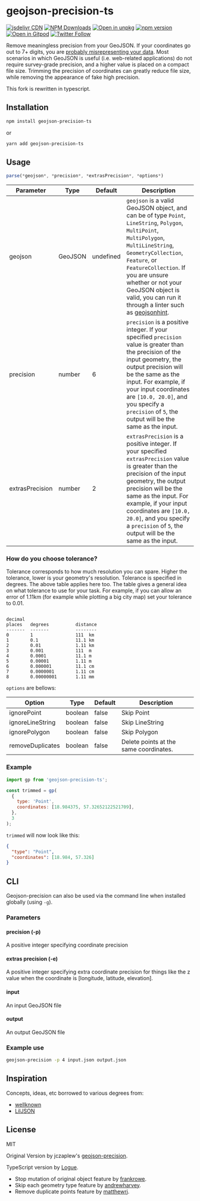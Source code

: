 # geojson-precision-ts

[![jsdelivr CDN](https://data.jsdelivr.com/v1/package/npm/geojson-precision-ts/badge)](https://www.jsdelivr.com/package/npm/geojson-precision-ts)
[![NPM Downloads](https://img.shields.io/npm/dm/geojson-precision-ts.svg?style=flat)](https://www.npmjs.com/package/geojson-precision-ts)
[![Open in unpkg](https://img.shields.io/badge/Open%20in-unpkg-blue)](https://uiwjs.github.io/npm-unpkg/#/pkg/geojson-precision-ts/file/README.md)
[![npm version](https://img.shields.io/npm/v/geojson-precision-ts.svg)](https://www.npmjs.com/package/geojson-precision-ts)
[![Open in Gitpod](https://shields.io/badge/Open%20in-Gitpod-green?logo=Gitpod)](https://gitpod.io/#https://github.com/logue/geojson-precision)
[![Twitter Follow](https://img.shields.io/twitter/follow/logue256?style=plastic)](https://twitter.com/logue256)

Remove meaningless precision from your GeoJSON. If your coordinates go out to 7+ digits, you are [probably misrepresenting your data](http://gis.stackexchange.com/a/8674/14196). Most scenarios in which GeoJSON is useful (i.e. web-related applications) do not require survey-grade precision, and a higher value is placed on a compact file size. Trimming the precision of coordinates can greatly reduce file size, while removing the appearance of fake high precision.

This fork is rewritten in typescript.

## Installation

```sh
npm install geojson-precision-ts
```

or

```sh
yarn add geojson-precision-ts
```

## Usage

```js
parse(*geojson*, *precision*, *extrasPrecision*, *options*)
```

| Parameter       | Type    | Default   | Description                                                                                                                                                                                                                                                                                                                                                      |
| --------------- | ------- | --------- | ---------------------------------------------------------------------------------------------------------------------------------------------------------------------------------------------------------------------------------------------------------------------------------------------------------------------------------------------------------------- |
| geojson         | GeoJSON | undefined | `geojson` is a valid GeoJSON object, and can be of type `Point`, `LineString`, `Polygon`, `MultiPoint`, `MultiPolygon`, `MultiLineString`, `GeometryCollection`, `Feature`, or `FeatureCollection`. If you are unsure whether or not your GeoJSON object is valid, you can run it through a linter such as [geojsonhint](https://github.com/mapbox/geojsonhint). |
| precision       | number  | 6         | `precision` is a positive integer. If your specified `precision` value is greater than the precision of the input geometry, the output precision will be the same as the input. For example, if your input coordinates are `[10.0, 20.0]`, and you specify a `precision` of `5`, the output will be the same as the input.                                       |
| extrasPrecision | number  | 2         | `extrasPrecision` is a positive integer. If your specified `extrasPrecision` value is greater than the precision of the input geometry, the output precision will be the same as the input. For example, if your input coordinates are `[10.0, 20.0]`, and you specify a `precision` of `5`, the output will be the same as the input.                           |

### How do you choose tolerance?

Tolerance corresponds to how much resolution you can spare. Higher the tolerance, lower is your geometry's resolution. Tolerance is specified in degrees. The above table applies here too. The table gives a general idea on what tolerance to use for your task. For example, if you can allow an error of 1.11km (for example while plotting a big city map) set your tolerance to 0.01.

```plain

decimal
places   degrees          distance
-------  -------          --------
0        1                111  km
1        0.1              11.1 km
2        0.01             1.11 km
3        0.001            111  m
4        0.0001           11.1 m
5        0.00001          1.11 m
6        0.000001         11.1 cm
7        0.0000001        1.11 cm
8        0.00000001       1.11 mm
```

`options` are bellows:

| Option           | Type    | Default | Description                            |
| ---------------- | ------- | ------- | -------------------------------------- |
| ignorePoint      | boolean | false   | Skip Point                             |
| ignoreLineString | boolean | false   | Skip LineString                        |
| ignorePolygon    | boolean | false   | Skip Polygon                           |
| removeDuplicates | boolean | false   | Delete points at the same coordinates. |

### Example

```js
import gp from 'geojson-precision-ts';

const trimmed = gp(
  {
    type: 'Point',
    coordinates: [18.984375, 57.32652122521709],
  },
  3
);
```

`trimmed` will now look like this:

```json
{
  "type": "Point",
  "coordinates": [18.984, 57.326]
}
```

## CLI

Geojson-precision can also be used via the command line when installed globally (using `-g`).

### Parameters

#### precision (-p)

A positive integer specifying coordinate precision

#### extras precision (-e)

A positive integer specifying extra coordinate precision for things like the z value when the coordinate is \[longitude, latitude, elevation\].

#### input

An input GeoJSON file

#### output

An output GeoJSON file

### Example use

```sh
geojson-precision -p 4 input.json output.json
```

## Inspiration

Concepts, ideas, etc borrowed to various degrees from:

- [wellknown](https://github.com/mapbox/wellknown/pull/18)
- [LilJSON](https://github.com/migurski/LilJSON)

## License

MIT

Original Version by jczaplew's [geojson-precision](https://github.com/jczaplew/geojson-precision).

TypeScript version by [Logue](https://github.com/logue).

- Stop mutation of original object feature by [frankrowe](https://github.com/frankrowe).
- Skip each geometry type feature by [andrewharvey](https://github.com/andrewharvey).
- Remove duplicate points feature by [matthewrj](https://github.com/matthewrj).
